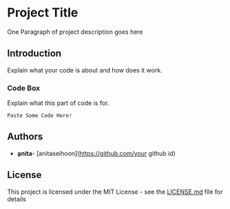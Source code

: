 # Project Title

One Paragraph of project description goes here

## Introduction

Explain what your code is about and how does it work.


### Code Box 

Explain what this part of code is for.

```
Paste Some Code Here!
```

 

## Authors

* **ِanita**- [anitaseihoon](https://github.com/your github id)

## License

This project is licensed under the MIT License - see the [LICENSE.md](LICENSE.md) file for details


